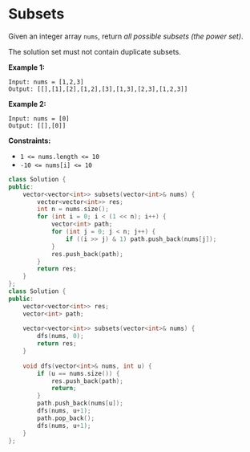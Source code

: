 # Subsets

Given an integer array `nums`, return *all possible subsets (the power set)*.

The solution set must not contain duplicate subsets.

 

**Example 1:**

```
Input: nums = [1,2,3]
Output: [[],[1],[2],[1,2],[3],[1,3],[2,3],[1,2,3]]
```

**Example 2:**

```
Input: nums = [0]
Output: [[],[0]]
```

 

**Constraints:**

- `1 <= nums.length <= 10`
- `-10 <= nums[i] <= 10`

```c++
class Solution {
public:
    vector<vector<int>> subsets(vector<int>& nums) {
        vector<vector<int>> res;
        int n = nums.size();
        for (int i = 0; i < (1 << n); i++) {
            vector<int> path;
            for (int j = 0; j < n; j++) {
                if ((i >> j) & 1) path.push_back(nums[j]);
            }
            res.push_back(path);
        }
        return res;
    }
};
class Solution {
public:
    vector<vector<int>> res;
    vector<int> path;
    
    vector<vector<int>> subsets(vector<int>& nums) {
        dfs(nums, 0);
        return res;
    }
    
    void dfs(vector<int>& nums, int u) {
        if (u == nums.size()) {
            res.push_back(path);
            return;
        }
        path.push_back(nums[u]);
        dfs(nums, u+1);
        path.pop_back();
        dfs(nums, u+1);
    }
};
```
